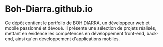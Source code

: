 # Boh-Diarra.github.io
Ce dépôt contient le portfolio de BOH DIARRA, un développeur web et mobile passionné et dévoué. Il présente une sélection de projets réalisés, mettant en évidence les compétences en développement front-end, back-end, ainsi qu'en développement d'applications mobiles.
